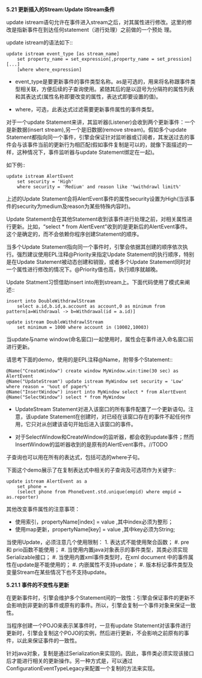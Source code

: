 **5.21 更新插入的Stream:Update IStream条件**

update istream语句允许在事件进入stream之后，对其属性进行修改。这里的修改是指新事件在到达任何statement（进行处理）之前做的一个预处
理。

update istream的语法如下::
	
	update istream event_type [as stream_name]
		set property_name = set_expression[,property_name = set_pression] [...]
		[where where_expression]

- event_type是要更新事件的事件类型名称。as是可选的，用来将名称跟事件类型相关联，方便后续的子查询使用。紧随其后的是以逗号为分隔符的属性列表和其表达式(属性名称即要改变的属性，表达式即要设置的值)。

- where，可选，此表达式过滤需要更新事件属性的事件类型。

对于一个update Statement来讲，其监听器(Listener)会收到两个更新事件：一个是新数据(insert stream),另一个是旧数据(remove stream)。假如多个update Statement都指向同一个事件，引擎会保证针对监听器或订阅者，其发送过去的事件会与该事件当前的更新行为相匹配(假如事件复制是可以的，就像下面描述的一样，这种情况下，事件监听器与update Statement绑定在一起)。

如下例::
	
	update istream AlertEvent
		set security = 'High' 
		where security = 'Medium' and reason like '%withdrawl limit%'

上述的Update Statement会将AlertEvent事件的属性security设置为High(当该事件的security为medium及reason为某些特殊内容时)。

Update Statement会在其他Statement收到该事件进行处理之前，对相关属性进行更新。比如，“select * from AlertEvent”收到的是更新后的AlertEvent事件。这个是确定的，而不会依赖你程序创建Statement的顺序。

当多个Update Statement指向同一个事件时，引擎会依据其创建的顺序依次执行。强烈建议使用EPL注释@Priority来指定Update Statement的执行顺序，特别是在Update Statement被动态创建和销毁，或者多个Update Statement同时对一个属性进行修改的情况下。@Priority值也高，执行顺序就越晚。

Update Statment习惯借助insert into用到stream上。下面代码使用了模式来阐述::
	
	insert into DoubleWithdrawlStream 
		select a.id,b.id,a.account as account,0 as minimum from pattern[a=Withdrawal -> b=Withdrawal(id = a.id)]

	update istream DoubleWithdrawlStream 
		set minimum = 1000 where account in (10002,10003)

当update与name window(命名窗口)一起使用时，属性会在事件进入命名窗口前进行更新。

请思考下面的demo，使用的是EPL注释@Name，附带多个Statement::
	
	@Name("CreateWindow") create window MyWindow.win:time(30 sec) as AlertEvent
	@Name("UpdateStream") update istream MyWindow set security = 'Low' where reason = '%out of paper%'
	@Name("InsertWindow") insert into MyWindow select * from AlertEvent
	@Name("SelectWindow") select * from MyWindow

- UpdateStream Statement对进入该窗口的所有事件配置了一个更新语句。注意，该update Statement在创建时，对已经在该窗口存在的事件不起任何作用，它只对从创建该语句开始后进入该窗口的事件。

- 对于SelectWindow和CreateWindow的监听器，都会收到update事件；然而InsertWindow的监听器收到的是原有的AlertEvent事件。//TODO

子查询也可以用在所有的表达式，包括可选的where子句。

下面这个demo展示了在复制表达式中相关的子查询及可选项作为关键字::
	
	update istream AlertEvent as a 
		set phone = 
		(select phone from PhoneEvent.std.unique(empid) where empid = as.reporter)

其他改变事件属性的注意事项：

- 使用索引，propertyName[index] = value ,其中index必须为整形；
- 使用map更新，propertyName[key] = value ,其中key必须为String;

当使用Update，必须注意几个使用限制：
	1. 表达式不能使用聚合函数；
	#. pre 和 prio函数不能使用；
	#. 当使用内置java对象表示的事件类型，其类必须实现Serializable接口；
	#. 当使用内置xml事件类型时，在xml document 中的事件属性在update是不能使用的；
	#. 内嵌属性不支持update；
	#. 版本标记事件类型及变量Stream在某些情况下也不支持update。

**5.21.1 事件的不变性与更新**
	
在更新事件时，引擎会维护多个Statement间的一致性：引擎会保证事件的更新不会影响到非更新的事件或原有的事件。所以，引擎会复制一个事件对象来保证一致性。

当程序创建一个POJO来表示某事件时，一旦有update Statement对该事件进行更新时，引擎会复制这个POJO的实例，然后进行更新，不会影响之前原有的事件，以此来保证事件的一致性。

针对java对象，复制是通过Serialization来实现的。因此，事件类必须实现该接口后才能进行相关的更新操作。另一种方式是，可以通过ConfigurationEventTypeLegacy来配置一个复制的方法来实现。